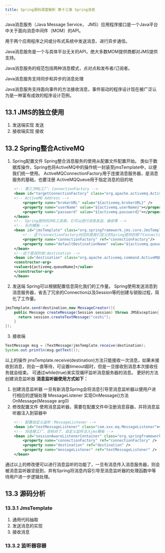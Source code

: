 ```yaml
---
title: Spring源码深度解析 第十三章 Spring消息
---
```

Java消息服务（Java Message Service， JMS）应用程序接口是一个Java平台中关于面向消息中间件（MOM）的API。

用于两个应用程序之间或分布式系统中发送消息、进行异步通信。

Java消息服务是一个与具体平台无关的API，绝大多数MOM提供商都对JMS提供支持。

Java消息服务的规范包括两种消息模式，点对点和发布者/订阅者。

Java消息服务支持同步和异步的消息处理

Java消息服务支持面向事件的方法接收消息，事件驱动的程序设计现在被广泛认为是一种富有成效的程序设计范例。

## 13.1 JMS的独立使用
1. 发送端实现
  发送
2. 接收端实现
  接收

## 13.2 Spring整合ActiveMQ
1. Spring配置文件
  Spring整合消息服务的使用从配置文件配置开始。
  类似于数据库操作，Spring也将ActiveMQ中的操作统一封装至jmsTemplate中，以便我们统一使用。
  ActiveMQConnectionFactory用于连接消息服务器，是消息服务的基础，也要注册
  ActiveMQQueue用于指定消息的目的地

```xml
    <!-- 第三方MQ工厂: ConnectionFactory -->
    <bean id="targetConnectionFactory" class="org.apache.activemq.ActiveMQConnectionFactory">
    <!-- ActiveMQ Address -->
        <property name="brokerURL" value="${activemq.brokerURL}" />
        <property name="userName" value="${activemq.userName}"></property>
        <property name="password" value="${activemq.password}"></property>
    </bean>
    <!-- Spring提供的JMS工具类，它可以进行消息发送、接收等 -->
    <!-- 队列模板 -->
    <bean id="jmsTemplate" class="org.springframework.jms.core.JmsTemplate">  
        <!-- 这个connectionFactory对应的是我们定义的Spring提供的那个ConnectionFactory对象 -->  
        <property name="connectionFactory" ref="connectionFactory"/>  
        <property name="defaultDestinationName" value="${activemq.queueName}"></property>
    </bean>
    <!--这个是目的地:destination -->
    <bean id="destination" class="org.apache.activemq.command.ActiveMQQueue">
    <constructor-arg>
    <value>${activemq.queueName}</value>
    </constructor-arg>
    </bean>
```
2. 发送端
  Spring可以根据配置信息简化我们的工作量。
  Spring使用发送消息到消息服务器，省去了冗余的Connection以及Session等的创建与销毁过程，简化了工作量。
  ``` java
  jmsTemplate.send(destination,new MessageCreator(){
      public Message createMessage(Session session) throws JMSException{
        return session.createTextMessage("ceshi");
      }
  });
  ```
3. 接收端
  ``` java
  TextMessage msg = (TextMessage)jmsTemplate.receive(destination);
  System.out.println(msg.getText());
  ```
以上的操作
jmsTemplate.receive(destination)方法只能接收一次消息，如果未接收到消息，则会一直等待，可设置timeout超时，但是一旦接收到消息本次接收任务就会结束。
可通过while(true)来实现循环监听消息服务器的消息。
更好的方法创建消息监听器
**消息监听器使用方式如下：**
1. 创建消息监听器
  一旦有新消息Spring会将消息引导至消息监听器以便用户进行相应的逻辑处理
  MessageListener
  实现OnMessage()方法
  OnMessage(Message arg0)
2. 修改配置文件
  使用消息监听器，需要在配置文件中注册消息容器，并将消息监听器注入到容器中
``` xml
    <!-- 配置自定义监听：MessageListener -->
    <bean id="textMessageListener" class="com.xxx.mq.MessageListener"></bean>
    <!-- 将连接工厂、目标对了、自定义监听注入jms模板 -->
    <bean id="sessionAwareListenerContainer" class="org.springframework.jms.listener.DefaultMessageListenerContainer">
        <property name="connectionFactory" ref="connectionFactory" />
        <property name="destination" ref="destination" />
        <property name="messageListener" ref="textMessageListener" />
    </bean>
```
通过以上的修改便可以进行消息监听的功能了，一旦有消息传入消息服务器，则会被消息监听器坚挺到，并有Spring将消息内容引导至消息监听器的处理函数中等待用户进一步逻辑处理。

## 13.3 源码分析
### 13.3.1 JmsTemplate
  1. 通用代码抽取
  2. 发送消息的实现
  3. 接收消息
### 13.3.2 监听器容器
  
